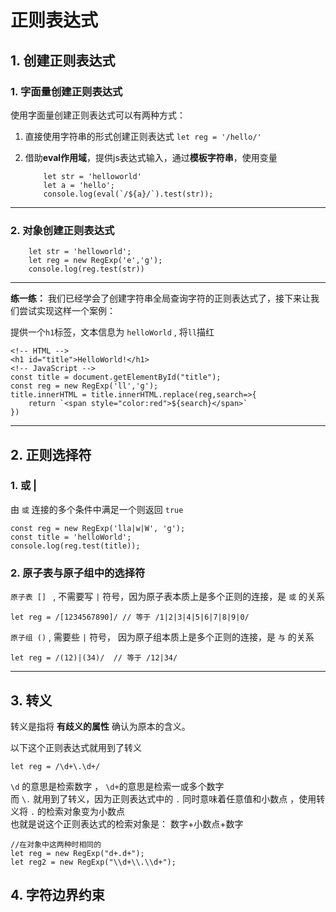 # 正则表达式

## 1. 创建正则表达式

### 1. 字面量创建正则表达式

使用字面量创建正则表达式可以有两种方式：

1. 直接使用字符串的形式创建正则表达式 `let reg = '/hello/' `

2. 借助**eval作用域**，提供js表达式输入，通过**模板字符串**，使用变量

    ```
        let str = 'helloworld'
        let a = 'hello';
        console.log(eval(`/${a}/`).test(str));
    ```
---
### 2. 对象创建正则表达式

```
    let str = 'helloworld';
    let reg = new RegExp('e','g');
    console.log(reg.test(str))
```

---

**练一练：** 我们已经学会了创建字符串全局查询字符的正则表达式了，接下来让我们尝试实现这样一个案例：

提供一个`h1`标签，文本信息为 `helloWorld` , 将`ll`描红

```
<!-- HTML -->
<h1 id="title">HelloWorld!</h1>
<!-- JavaScript -->
const title = document.getElementById("title");
const reg = new RegExp('ll','g');
title.innerHTML = title.innerHTML.replace(reg,search=>{
    return `<span style="color:red">${search}</span>`
})
```
---

## 2. 正则选择符

### 1. 或 |

由 `或` 连接的多个条件中满足一个则返回 `true`

```
const reg = new RegExp('lla|w|W', 'g');
const title = 'helloWorld';
console.log(reg.test(title));
```

### 2. 原子表与原子组中的选择符

`原子表 [] ` , 不需要写 ` | ` 符号，因为原子表本质上是多个正则的连接，是 `或` 的关系

```
let reg = /[1234567890]/ // 等于 /1|2|3|4|5|6|7|8|9|0/
```

`原子组 ()` , 需要些 ` | ` 符号， 因为原子组本质上是多个正则的连接，是 `与` 的关系

 ```
 let reg = /(12)|(34)/  // 等于 /12|34/
 ```
---

## 3. 转义

转义是指将 **有歧义的属性** 确认为原本的含义。

以下这个正则表达式就用到了转义

```
let reg = /\d+\.\d+/
```

`\d` 的意思是检索数字 ， `\d+`的意思是检索一或多个数字  
而 `\.` 就用到了转义，因为正则表达式中的 `.` 同时意味着任意值和小数点 ，使用转义将 `.` 的检索对象变为小数点  
也就是说这个正则表达式的检索对象是： 数字+小数点+数字

```
//在对象中这两种时相同的
let reg = new RegExp("d+.d+");
let reg2 = new RegExp("\\d+\\.\\d+");
```

## 4. 字符边界约束

